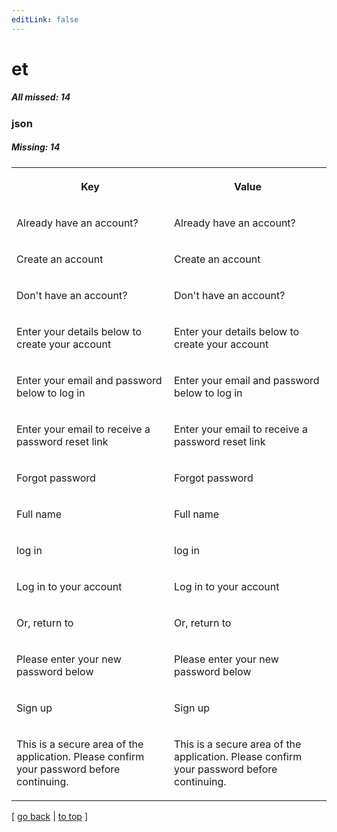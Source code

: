 ```yaml
---
editLink: false
---
```


# et

##### All missed: 14


### json

##### Missing: 14

<table width="100%">
<tr><th width="50%">

Key

</th><th width="50%">

Value

</th></tr>
<tr><td width="50%">

Already have an account?

</td><td width="50%">

Already have an account?

</td></tr>
<tr><td width="50%">

Create an account

</td><td width="50%">

Create an account

</td></tr>
<tr><td width="50%">

Don't have an account?

</td><td width="50%">

Don't have an account?

</td></tr>
<tr><td width="50%">

Enter your details below to create your account

</td><td width="50%">

Enter your details below to create your account

</td></tr>
<tr><td width="50%">

Enter your email and password below to log in

</td><td width="50%">

Enter your email and password below to log in

</td></tr>
<tr><td width="50%">

Enter your email to receive a password reset link

</td><td width="50%">

Enter your email to receive a password reset link

</td></tr>
<tr><td width="50%">

Forgot password

</td><td width="50%">

Forgot password

</td></tr>
<tr><td width="50%">

Full name

</td><td width="50%">

Full name

</td></tr>
<tr><td width="50%">

log in

</td><td width="50%">

log in

</td></tr>
<tr><td width="50%">

Log in to your account

</td><td width="50%">

Log in to your account

</td></tr>
<tr><td width="50%">

Or, return to

</td><td width="50%">

Or, return to

</td></tr>
<tr><td width="50%">

Please enter your new password below

</td><td width="50%">

Please enter your new password below

</td></tr>
<tr><td width="50%">

Sign up

</td><td width="50%">

Sign up

</td></tr>
<tr><td width="50%">

This is a secure area of the application. Please confirm your password before continuing.

</td><td width="50%">

This is a secure area of the application. Please confirm your password before continuing.

</td></tr>
</table>

[ [go back](../status.md) | [to top](#) ]

